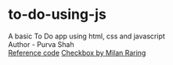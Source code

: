# to-do-using-js
A basic To Do app using html, css and javascript
<br>
Author - Purva Shah<br>
<a href = "https://www.youtube.com/watch?v=oMt3U1zfoe0">Reference code</a>
<a href = "https://getcssscan.com/css-checkboxes-examples">Checkbox by Milan Raring</a>
